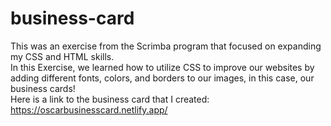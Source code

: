 # business-card

This was an exercise from the Scrimba program that focused on expanding my CSS and HTML skills.
 <br>
In this Exercise, we learned how to utilize CSS to improve our websites by adding different fonts, colors, and borders to our images, in this case, our business cards! 
<br>
Here is a link to the business card that I created: https://oscarbusinesscard.netlify.app/ 
